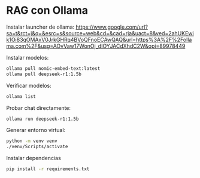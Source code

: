# RAG con Ollama

Instalar launcher de ollama:
https://www.google.com/url?sa=t&rct=j&q=&esrc=s&source=web&cd=&cad=rja&uact=8&ved=2ahUKEwik1Oi83qOMAxV0JrkGHRq4BVoQFnoECAwQAQ&url=https%3A%2F%2Follama.com%2F&usg=AOvVaw17WonOj_dIOYJACdXhdC2W&opi=89978449

Instalar modelos:

```bash
ollama pull nomic-embed-text:latest
ollama pull deepseek-r1:1.5b
```
Verificar modelos:

```bash
ollama list
```

Probar chat directamente:

```bash
ollama run deepseek-r1:1.5b
```
Generar entorno virtual: 

```bash
python -m venv venv
./venv/Scripts/activate
```

Instalar dependencias
```bash
pip install -r requirements.txt
```
